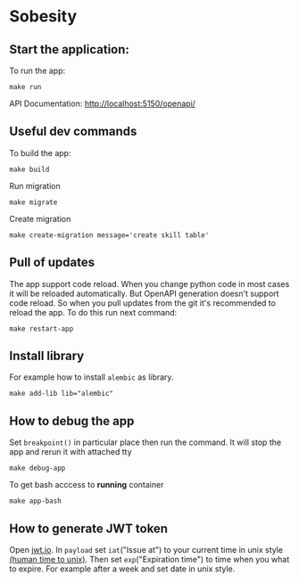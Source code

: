 # Sobesity

## Start the application:
To run the app:
```
make run
```

API Documentation: <a href="http://localhost:5150/openapi/" target="_blank">http://localhost:5150/openapi/</a>

## Useful dev commands
To build the app:
```
make build
```

Run migration
```
make migrate
```

Create migration
```
make create-migration message='create skill table'
```

## Pull of updates
The app support code reload. When you change python code in most cases it will be reloaded automatically.
But OpenAPI generation doesn't support code reload. So when you pull updates from the git it's recommended to reload 
the app. To do this run next command:
```
make restart-app
```

## Install library

For example how to install `alembic` as library.
```
make add-lib lib="alembic"
```

## How to debug the app
Set `breakpoint()` in particular place then run the command. It will stop the app and rerun it with attached tty
```
make debug-app
```

To get bash acccess to **running** container
```
make app-bash
```


## How to generate JWT token
Open [jwt.io](jwt.io). In `payload` set `iat`("Issue at") to your current time in unix style [(human time to unix)](https://www.epochconverter.com/).
Then set `exp`("Expiration time") to time when you what to expire. For example after a week and set date in unix style.
